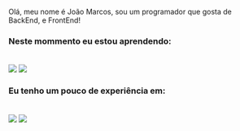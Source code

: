 Olá, meu nome é João Marcos, sou um programador que gosta de BackEnd, e FrontEnd!

### Neste mommento eu estou aprendendo: <br><br>
<img src="https://media.discordapp.net/attachments/849389120773685248/857763677330866246/c.png">      <img src="https://media.discordapp.net/attachments/849389120773685248/857763673083084830/b.png">

### Eu tenho um pouco de experiência em: <br><br>
<img src="https://media.discordapp.net/attachments/849389120773685248/857763674533134376/c_1.png">     <img src="https://media.discordapp.net/attachments/849389120773685248/857763675876229150/c_2.png">
